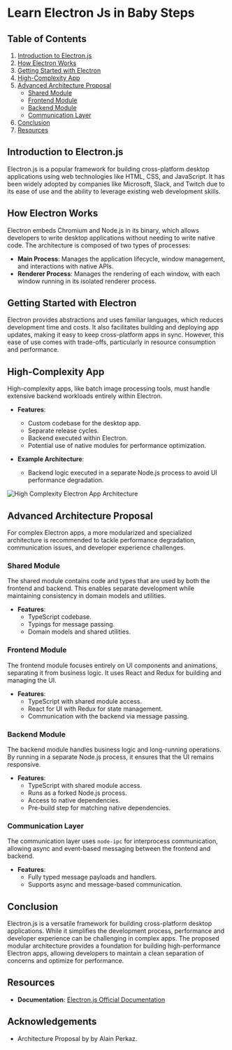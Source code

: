 # Learn Electron Js in Baby Steps

## Table of Contents
1. [Introduction to Electron.js](#introduction-to-electronjs)
2. [How Electron Works](#how-electron-works)
3. [Getting Started with Electron](#getting-started-with-electron)
4. [High-Complexity App](#high-complexity-app)
5. [Advanced Architecture Proposal](#advanced-architecture-proposal)
   - [Shared Module](#shared-module)
   - [Frontend Module](#frontend-module)
   - [Backend Module](#backend-module)
   - [Communication Layer](#communication-layer)
6. [Conclusion](#conclusion)
7. [Resources](#resources)

## Introduction to Electron.js

Electron.js is a popular framework for building cross-platform desktop applications using web technologies like HTML, CSS, and JavaScript. It has been widely adopted by companies like Microsoft, Slack, and Twitch due to its ease of use and the ability to leverage existing web development skills.

## How Electron Works

Electron embeds Chromium and Node.js in its binary, which allows developers to write desktop applications without needing to write native code. The architecture is composed of two types of processes:
- **Main Process**: Manages the application lifecycle, window management, and interactions with native APIs.
- **Renderer Process**: Manages the rendering of each window, with each window running in its isolated renderer process.

## Getting Started with Electron

Electron provides abstractions and uses familiar languages, which reduces development time and costs. It also facilitates building and deploying app updates, making it easy to keep cross-platform apps in sync. However, this ease of use comes with trade-offs, particularly in resource consumption and performance.

## High-Complexity App

High-complexity apps, like batch image processing tools, must handle extensive backend workloads entirely within Electron.

- **Features**:
  - Custom codebase for the desktop app.
  - Separate release cycles.
  - Backend executed within Electron.
  - Potential use of native modules for performance optimization.

- **Example Architecture**:
  - Backend logic executed in a separate Node.js process to avoid UI performance degradation.

![High Complexity Electron App Architecture](https://res.cloudinary.com/practicaldev/image/fetch/s--g-93R0mR--/c_limit%2Cf_auto%2Cfl_progressive%2Cq_auto%2Cw_800/https://blog.logrocket.com/wp-content/uploads/2021/07/advanced-modularized-architecture-proposal.png)

## Advanced Architecture Proposal

For complex Electron apps, a more modularized and specialized architecture is recommended to tackle performance degradation, communication issues, and developer experience challenges.

### Shared Module

The shared module contains code and types that are used by both the frontend and backend. This enables separate development while maintaining consistency in domain models and utilities.

- **Features**:
  - TypeScript codebase.
  - Typings for message passing.
  - Domain models and shared utilities.

### Frontend Module

The frontend module focuses entirely on UI components and animations, separating it from business logic. It uses React and Redux for building and managing the UI.

- **Features**:
  - TypeScript with shared module access.
  - React for UI with Redux for state management.
  - Communication with the backend via message passing.

### Backend Module

The backend module handles business logic and long-running operations. By running in a separate Node.js process, it ensures that the UI remains responsive.

- **Features**:
  - TypeScript with shared module access.
  - Runs as a forked Node.js process.
  - Access to native dependencies.
  - Pre-build step for matching native dependencies.

### Communication Layer

The communication layer uses `node-ipc` for interprocess communication, allowing async and event-based messaging between the frontend and backend.

- **Features**:
  - Fully typed message payloads and handlers.
  - Supports async and message-based communication.

## Conclusion

Electron.js is a versatile framework for building cross-platform desktop applications. While it simplifies the development process, performance and developer experience can be challenging in complex apps. The proposed modular architecture provides a foundation for building high-performance Electron apps, allowing developers to maintain a clean separation of concerns and optimize for performance.

## Resources

- **Documentation**: [Electron.js Official Documentation](https://www.electronjs.org/docs/latest/)

## Acknowledgements

- Architecture Proposal by by Alain Perkaz.
